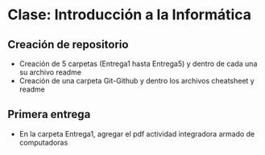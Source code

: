 # Clase: Introducción a la Informática
## Creación de repositorio
- Creación de 5 carpetas (Entrega1 hasta Entrega5) y dentro de cada una su archivo readme
- Creación de una carpeta Git-Github y dentro los archivos cheatsheet y readme

## Primera entrega 
- En la carpeta Entrega1, agregar el pdf actividad integradora armado de computadoras